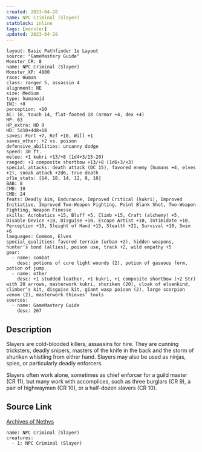 ```yaml
---
created: 2023-04-28
name: NPC Criminal (Slayer)
statblock: inline
tags: [monster]
updated: 2023-04-28
---
```

```statblock
layout: Basic Pathfinder 1e Layout
source: "GameMastery Guide"
Monster_CR: 8
name: NPC Criminal (Slayer)
Monster_XP: 4800
race: Human
class: ranger 5, assassin 4
alignment: NE
size: Medium
type: humanoid
INI: +8
perception: +10
AC: 18, touch 14, flat-footed 18 (armor +4, dex +4)
HP: 63
HP_extra: HD 9
HD: 5d10+4d8+18
saves: Fort +7, Ref +10, Will +1
saves_other: +2 vs. poison
defensive_abilities: uncanny dodge
speed: 30 ft.
melee: +1 kukri +13/+8 (1d4+3/15-20)
ranged: +1 composite shortbow +13/+8 (1d6+3/×3)
special_attacks: death attack (DC 15), favored enemy (humans +4, elves +2), sneak attack +2d6, true death
pf1e_stats: [14, 18, 14, 12, 8, 10]
BAB: 8
CMB: 10
CMD: 24
feats: Deadly Aim, Endurance, Improved Critical (kukri), Improved Initiative, Improved Two-Weapon Fighting, Point Blank Shot, Two-Weapon Fighting, Weapon Finesse
skills: Acrobatics +15, Bluff +5, Climb +15, Craft (alchemy) +5, Disable Device +10, Disguise +10, Escape Artist +10, Intimidate +10, Perception +10, Sleight of Hand +15, Stealth +21, Survival +10, Swim +6
languages: Common, Elven
special_qualities: favored terrain (urban +2), hidden weapons, hunter’s bond (allies), poison use, track +2, wild empathy +5
gear:
  - name: combat
    desc: potions of cure light wounds (2), potion of gaseous form, potion of jump
  - name: other
    desc: +1 studded leather, +1 kukri, +1 composite shortbow (+2 Str) with 20 arrows, masterwork kukri, shuriken (20), cloak of elvenkind, climber’s kit, disguise kit, giant wasp poison (2), large scorpion venom (2), masterwork thieves’ tools
sources:
  - name: GameMastery Guide
    desc: 267
```
## Description
Slayers are cold-blooded killers, assassins for hire. They are cunning tricksters, deadly snipers, masters of the knife in the back and the storm of shuriken whistling from either hand. Slayers may also be used as ninjas, spies, or particularly deadly enforcers.

Slayers often work alone, sometimes as chief enforcer for a guild master (CR 11), but many work with accomplices, such as three burglars (CR 9), a pair of highwaymen (CR 10), or a half-dozen slavers (CR 10).
## Source Link
[Archives of Nethys](https://aonprd.com/NPCDisplay.aspx?ItemName=Criminal%20(Slayer))
```encounter-table
name: NPC Criminal (Slayer)
creatures:
  - 1: NPC Criminal (Slayer)
```
